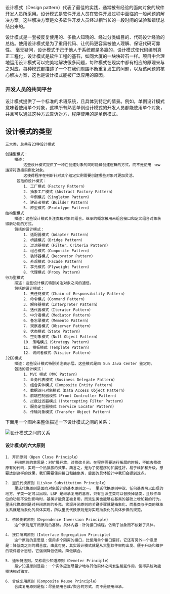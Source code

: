 设计模式（Design pattern）代表了最佳的实践，通常被有经验的面向对象的软件开发人员所采用。设计模式是软件开发人员在软件开发过程中面临的一般问题的解决方案。这些解决方案是众多软件开发人员经过相当长的一段时间的试验和错误总结出来的。

设计模式是一套被反复使用的、多数人知晓的、经过分类编目的、代码设计经验的总结。使用设计模式是为了重用代码、让代码更容易被他人理解、保证代码可靠性。 毫无疑问，设计模式于己于他人于系统都是多赢的，设计模式使代码编制真正工程化，设计模式是软件工程的基石，如同大厦的一块块砖石一样。项目中合理地运用设计模式可以完美地解决很多问题，每种模式在现实中都有相应的原理来与之对应，每种模式都描述了一个在我们周围不断重复发生的问题，以及该问题的核心解决方案，这也是设计模式能被广泛应用的原因。

### 开发人员的共同平台

设计模式提供了一个标准的术语系统，且具体到特定的情景。例如，单例设计模式意味着使用单个对象，这样所有熟悉单例设计模式的开发人员都能使用单个对象，并且可以通过这种方式告诉对方，程序使用的是单例模式。

## 设计模式的类型

```
三大类，总共有23种设计模式

创建型模式：
	描述：
        这些设计模式提供了一种在创建对象的同时隐藏创建逻辑的方式，而不是使用 new 运算符直接实例化对象。
        这使得程序在判断针对某个给定实例需要创建哪些对象时更加灵活。
     包括的设计模式：
     	1. 工厂模式（Factory Pattern）
     	2. 抽象工厂模式（Abstract Factory Pattern）
     	3. 单例模式（Singleton Pattern）
     	4. 建造者模式（Builder Pattern）
     	5. 原型模式（Prototype Pattern）
结构型模式
	描述：这些设计模式关注类和对象的组合。继承的概念被用来组合接口和定义组合对象获得新功能的方式。
	包括的设计模式：
		1. 适配器模式（Adapter Pattern）
		2. 桥接模式（Bridge Pattern）
		3. 过滤器模式（Filter、Criteria Pattern）
		4. 组合模式（Composite Pattern）
		5. 装饰器模式（Decorator Pattern）
		6. 外观模式（Facade Pattern）
		7. 享元模式（Flyweight Pattern）
		8. 代理模式（Proxy Pattern）
行为型模式
	描述：这些设计模式特别关注对象之间的通信。
	包括的设计模式：
		1. 责任链模式（Chain of Responsibility Pattern）
		2. 命令模式（Command Pattern）
		3. 解释器模式（Interpreter Pattern）
		4. 迭代器模式（Iterator Pattern）
		5. 中介者模式（Mediator Pattern）
		6. 备忘录模式（Memento Pattern）
		7. 观察者模式（Observer Pattern）
		8. 状态模式（State Pattern）
		9. 空对象模式（Null Object Pattern）
		10. 策略模式（Strategy Pattern）
		11. 模板模式（Template Pattern）
		12. 访问者模式（Visitor Pattern）
J2EE模式
	描述：这些设计模式特别关注表示层。这些模式是由 Sun Java Center 鉴定的。
	包括的设计模式：
		1. MVC 模式（MVC Pattern）
		2. 业务代表模式（Business Delegate Pattern）
		3. 组合实体模式（Composite Entity Pattern）
		4. 数据访问对象模式（Data Access Object Pattern）
		5. 前端控制器模式（Front Controller Pattern）
		6. 拦截过滤器模式（Intercepting Filter Pattern）
		7. 服务定位器模式（Service Locator Pattern）
		8. 传输对象模式（Transfer Object Pattern）
```

下面用一个图片来整体描述一下设计模式之间的关系：

![设计模式之间的关系](http://www.runoob.com/wp-content/uploads/2014/08/the-relationship-between-design-patterns.jpg)

#### 设计模式的六大原则

```
1. 开闭原则（Open Close Principle）
	开闭原则的意思是：对扩展开放，对修改关闭。在程序需要进行拓展的时候，不能去修改原有的代码，实现一个热插拔的效果。简言之，是为了使程序的扩展性好，易于维护和升级。想要达到这样的效果，我们需要使用接口和抽象类，后面的具体设计中我们会提到这点。
	
2. 里氏代换原则（Liskov Substitution Principle）
	里氏代换原则是面向对象设计的基本原则之一。 里氏代换原则中说，任何基类可以出现的地方，子类一定可以出现。LSP 是继承复用的基石，只有当派生类可以替换掉基类，且软件单位的功能不受到影响时，基类才能真正被复用，而派生类也能够在基类的基础上增加新的行为。里氏代换原则是对开闭原则的补充。实现开闭原则的关键步骤就是抽象化，而基类与子类的继承关系就是抽象化的具体实现，所以里氏代换原则是对实现抽象化的具体步骤的规范。
	
3. 依赖倒转原则（Dependence Inversion Principle）
	这个原则是开闭原则的基础，具体内容：针对接口编程，依赖于抽象而不依赖于具体。	
	
4. 接口隔离原则（Interface Segregation Principle）
	这个原则的意思是：使用多个隔离的接口，比使用单个接口要好。它还有另外一个意思是：降低类之间的耦合度。由此可见，其实设计模式就是从大型软件架构出发、便于升级和维护的软件设计思想，它强调降低依赖，降低耦合。
	
5. 迪米特法则，又称最少知道原则（Demeter Principle）
	最少知道原则是指：一个实体应当尽量少地与其他实体之间发生相互作用，使得系统功能模块相对独立。
	
6. 合成复用原则（Composite Reuse Principle）
	合成复用原则是指：尽量使用合成/聚合的方式，而不是使用继承。
```